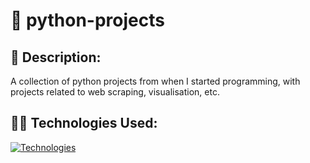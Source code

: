 # 🐍 python-projects

## 📃 Description:
A collection of python projects from when I started programming, with projects related to web scraping, visualisation, etc.

## 👩‍💻 Technologies Used:
[![Technologies](https://skillicons.dev/icons?i=python,selenium&theme=dark)](https://skillicons.dev)
